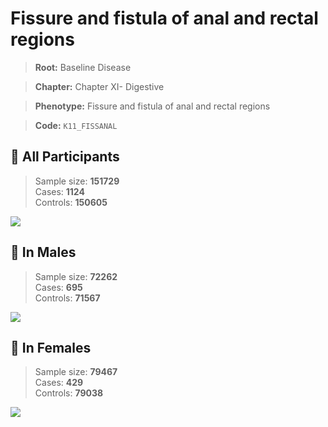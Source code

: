# Fissure and fistula of anal and rectal regions

> **Root:** Baseline Disease  

> **Chapter:** Chapter XI- Digestive  

> **Phenotype:** Fissure and fistula of anal and rectal regions  

> **Code:** `K11_FISSANAL`

## 🧪 All Participants  
> Sample size: **151729**  
> Cases: **1124**  
> Controls: **150605**
<img src="/Disease/Figures/ALL/Incidence/K11_FISSANAL.png"/>
<CsvTable src="/Disease_Data/ALL/Incidence/COX_K11_FISSANAL.csv" label="🔍 View full results" />

## 👨 In Males  
> Sample size: **72262**  
> Cases: **695**  
> Controls: **71567**
<img src="/Disease/Figures/Male/Incidence/K11_FISSANAL.png"/>
<CsvTable src="/Disease_Data/Male/Incidence/COX_K11_FISSANAL.csv" label="🔍 View full results" />

## 👩 In Females  
> Sample size: **79467**  
> Cases: **429**  
> Controls: **79038**
<img src="/Disease/Figures/Female/Incidence/K11_FISSANAL.png"/>
<CsvTable src="/Disease_Data/Female/Incidence/COX_K11_FISSANAL.csv" label="🔍 View full results" />
